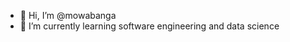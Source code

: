- 👋 Hi, I’m @mowabanga
- 🌱 I’m currently learning software engineering and data science

<!---
mowabanga/mowabanga is a ✨ special ✨ repository because its `README.md` (this file) appears on your GitHub profile.
You can click the Preview link to take a look at your changes.
--->
